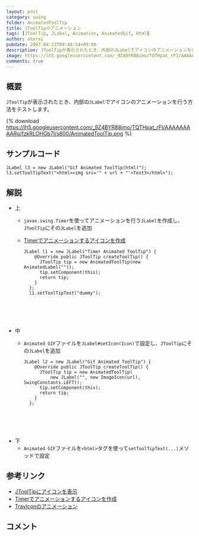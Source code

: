 ```yaml
---
layout: post
category: swing
folder: AnimatedToolTip
title: JToolTipのアニメーション
tags: [JToolTip, JLabel, Animation, AnimatedGif, Html]
author: aterai
pubdate: 2007-04-23T09:48:54+09:00
description: JToolTipが表示されたとき、内部のJLabelでアイコンのアニメーションを行う方法をテストします。
image: https://lh5.googleusercontent.com/_9Z4BYR88imo/TQTHpat_rFI/AAAAAAAAARg/fzkRLOHGb7I/s800/AnimatedToolTip.png
comments: true
---
```

## 概要
`JToolTip`が表示されたとき、内部の`JLabel`でアイコンのアニメーションを行う方法をテストします。

{% download https://lh5.googleusercontent.com/_9Z4BYR88imo/TQTHpat_rFI/AAAAAAAAARg/fzkRLOHGb7I/s800/AnimatedToolTip.png %}

## サンプルコード
<pre class="prettyprint"><code>JLabel l3 = new JLabel("Gif Animated ToolTip(html)");
l3.setToolTipText("&lt;html&gt;&lt;img src='" + url + "'&gt;Test3&lt;/html&gt;");
</code></pre>

## 解説
- 上
    - `javax.swing.Timer`を使ってアニメーションを行う`JLabel`を作成し、`JToolTip`にその`JLabel`を追加
    - [Timerでアニメーションするアイコンを作成](https://ateraimemo.com/Swing/AnimeIcon.html)
        
        <pre class="prettyprint"><code>JLabel l1 = new JLabel("Timer Animated ToolTip") {
          @Override public JToolTip createToolTip() {
            JToolTip tip = new AnimatedToolTip(new AnimatedLabel(""));
            tip.setComponent(this);
            return tip;
          }
        };
        l1.setToolTipText("dummy");
</code></pre>
- 中
    - `Animated GIF`ファイルを`JLabel#setIcon(Icon)`で設定し、`JToolTip`にその`JLabel`を追加
        
        <pre class="prettyprint"><code>JLabel l2 = new JLabel("Gif Animated ToolTip") {
          @Override public JToolTip createToolTip() {
            JToolTip tip = new AnimatedToolTip(
                new JLabel("", new ImageIcon(url), SwingConstants.LEFT));
            tip.setComponent(this);
            return tip;
          }
        };
</code></pre>
- 下
    - `Animated GIF`ファイルを`<html>`タグを使って`setToolTipText(...)`メソッドで設定

<!-- dummy comment line for breaking list -->

## 参考リンク
- [JToolTipにアイコンを表示](https://ateraimemo.com/Swing/ToolTipIcon.html)
- [Timerでアニメーションするアイコンを作成](https://ateraimemo.com/Swing/AnimeIcon.html)
- [TrayIconのアニメーション](https://ateraimemo.com/Swing/AnimatedTrayIcon.html)

<!-- dummy comment line for breaking list -->

## コメント
